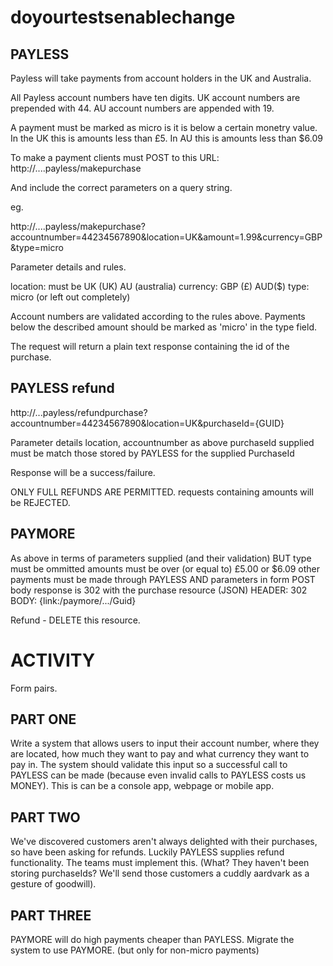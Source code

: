 doyourtestsenablechange
=======================

PAYLESS
-------
Payless will take payments from account holders in the UK and Australia.

All Payless account numbers have ten digits.
UK account numbers are prepended with 44.
AU account numbers are appended with 19.

A payment must be marked as micro is it is below a certain monetry value.
In the UK this is amounts less than £5.
In AU this is amounts less than $6.09


To make a payment clients must POST to this URL:
http://....payless/makepurchase

And include the correct parameters on a query string.


eg.

http://....payless/makepurchase?accountnumber=44234567890&location=UK&amount=1.99&currency=GBP&type=micro

Parameter details and rules.

location: must be UK (UK) AU (australia)
currency: GBP (£) AUD($)
type: micro (or left out completely)

Account numbers are validated according to the rules above.
Payments below the described amount should be marked as 'micro' in the type field.

The request will return a plain text response containing the id of the purchase.


PAYLESS refund
--------------

http://...payless/refundpurchase?accountnumber=44234567890&location=UK&purchaseId={GUID}

Parameter details
location, accountnumber as above
purchaseId supplied must be match those stored by PAYLESS for the supplied PurchaseId

Response will be a success/failure.

ONLY FULL REFUNDS ARE PERMITTED. requests containing amounts will be REJECTED.

PAYMORE
-------
As above in terms of parameters supplied (and their validation)
BUT
type must be ommitted
amounts must be over (or equal to) £5.00 or $6.09 other payments must be made through PAYLESS
AND
parameters in form POST body
response is 302 with the purchase resource (JSON)
HEADER: 302
BODY: {link:/paymore/.../Guid}

Refund - DELETE this resource.


ACTIVITY
========

Form pairs.

PART ONE
--------
Write a system that allows users to input their account number, where they are located, how much they want to pay and what currency they want to pay in.
The system should validate this input so a successful call to PAYLESS can be made (because even invalid calls to PAYLESS costs us MONEY).
This is can be a console app, webpage or mobile app.

PART TWO
--------
We've discovered customers aren't always delighted with their purchases, so have been asking for refunds.
Luckily PAYLESS supplies refund functionality. The teams must implement this. (What? They haven't been storing purchaseIds? We'll send those customers a cuddly aardvark as a gesture of goodwill).

PART THREE
----------
PAYMORE will do high payments cheaper than PAYLESS. Migrate the system to use PAYMORE. (but only for non-micro payments)




















